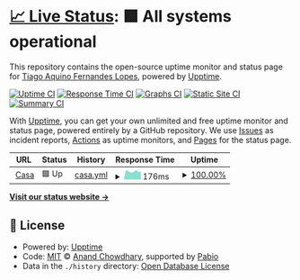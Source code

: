 # [📈 Live Status](https://tiagoaquinofl.github.io/uptime): <!--live status--> **🟩 All systems operational**

This repository contains the open-source uptime monitor and status page for [Tiago Aquino Fernandes Lopes](facebook.com/tiagoaquino), powered by [Upptime](https://github.com/upptime/upptime).

[![Uptime CI](https://github.com/tiagoaquinofl/uptime/workflows/Uptime%20CI/badge.svg)](https://github.com/tiagoaquinofl/uptime/actions?query=workflow%3A%22Uptime+CI%22)
[![Response Time CI](https://github.com/tiagoaquinofl/uptime/workflows/Response%20Time%20CI/badge.svg)](https://github.com/tiagoaquinofl/uptime/actions?query=workflow%3A%22Response+Time+CI%22)
[![Graphs CI](https://github.com/tiagoaquinofl/uptime/workflows/Graphs%20CI/badge.svg)](https://github.com/tiagoaquinofl/uptime/actions?query=workflow%3A%22Graphs+CI%22)
[![Static Site CI](https://github.com/tiagoaquinofl/uptime/workflows/Static%20Site%20CI/badge.svg)](https://github.com/tiagoaquinofl/uptime/actions?query=workflow%3A%22Static+Site+CI%22)
[![Summary CI](https://github.com/tiagoaquinofl/uptime/workflows/Summary%20CI/badge.svg)](https://github.com/tiagoaquinofl/uptime/actions?query=workflow%3A%22Summary+CI%22)

With [Upptime](https://upptime.js.org), you can get your own unlimited and free uptime monitor and status page, powered entirely by a GitHub repository. We use [Issues](https://github.com/tiagoaquinofl/uptime/issues) as incident reports, [Actions](https://github.com/tiagoaquinofl/uptime/actions) as uptime monitors, and [Pages](https://tiagoaquinofl.github.io/uptime) for the status page.

<!--start: status pages-->
<!-- This summary is generated by Upptime (https://github.com/upptime/upptime) -->
<!-- Do not edit this manually, your changes will be overwritten -->
<!-- prettier-ignore -->
| URL | Status | History | Response Time | Uptime |
| --- | ------ | ------- | ------------- | ------ |
| <img alt="" src="https://icons.duckduckgo.com/ip3/null.ico" height="13"> [Casa](s.tiagoaquino.com) | 🟩 Up | [casa.yml](https://github.com/tiagoaquinofl/uptime/commits/HEAD/history/casa.yml) | <details><summary><img alt="Response time graph" src="./graphs/casa/response-time-week.png" height="20"> 176ms</summary><br><a href="https://tiagoaquinofl.github.io/uptime/history/casa"><img alt="Response time 170" src="https://img.shields.io/endpoint?url=https%3A%2F%2Fraw.githubusercontent.com%2Ftiagoaquinofl%2Fuptime%2FHEAD%2Fapi%2Fcasa%2Fresponse-time.json"></a><br><a href="https://tiagoaquinofl.github.io/uptime/history/casa"><img alt="24-hour response time 200" src="https://img.shields.io/endpoint?url=https%3A%2F%2Fraw.githubusercontent.com%2Ftiagoaquinofl%2Fuptime%2FHEAD%2Fapi%2Fcasa%2Fresponse-time-day.json"></a><br><a href="https://tiagoaquinofl.github.io/uptime/history/casa"><img alt="7-day response time 176" src="https://img.shields.io/endpoint?url=https%3A%2F%2Fraw.githubusercontent.com%2Ftiagoaquinofl%2Fuptime%2FHEAD%2Fapi%2Fcasa%2Fresponse-time-week.json"></a><br><a href="https://tiagoaquinofl.github.io/uptime/history/casa"><img alt="30-day response time 177" src="https://img.shields.io/endpoint?url=https%3A%2F%2Fraw.githubusercontent.com%2Ftiagoaquinofl%2Fuptime%2FHEAD%2Fapi%2Fcasa%2Fresponse-time-month.json"></a><br><a href="https://tiagoaquinofl.github.io/uptime/history/casa"><img alt="1-year response time 170" src="https://img.shields.io/endpoint?url=https%3A%2F%2Fraw.githubusercontent.com%2Ftiagoaquinofl%2Fuptime%2FHEAD%2Fapi%2Fcasa%2Fresponse-time-year.json"></a></details> | <details><summary><a href="https://tiagoaquinofl.github.io/uptime/history/casa">100.00%</a></summary><a href="https://tiagoaquinofl.github.io/uptime/history/casa"><img alt="All-time uptime 99.90%" src="https://img.shields.io/endpoint?url=https%3A%2F%2Fraw.githubusercontent.com%2Ftiagoaquinofl%2Fuptime%2FHEAD%2Fapi%2Fcasa%2Fuptime.json"></a><br><a href="https://tiagoaquinofl.github.io/uptime/history/casa"><img alt="24-hour uptime 100.00%" src="https://img.shields.io/endpoint?url=https%3A%2F%2Fraw.githubusercontent.com%2Ftiagoaquinofl%2Fuptime%2FHEAD%2Fapi%2Fcasa%2Fuptime-day.json"></a><br><a href="https://tiagoaquinofl.github.io/uptime/history/casa"><img alt="7-day uptime 100.00%" src="https://img.shields.io/endpoint?url=https%3A%2F%2Fraw.githubusercontent.com%2Ftiagoaquinofl%2Fuptime%2FHEAD%2Fapi%2Fcasa%2Fuptime-week.json"></a><br><a href="https://tiagoaquinofl.github.io/uptime/history/casa"><img alt="30-day uptime 100.00%" src="https://img.shields.io/endpoint?url=https%3A%2F%2Fraw.githubusercontent.com%2Ftiagoaquinofl%2Fuptime%2FHEAD%2Fapi%2Fcasa%2Fuptime-month.json"></a><br><a href="https://tiagoaquinofl.github.io/uptime/history/casa"><img alt="1-year uptime 99.90%" src="https://img.shields.io/endpoint?url=https%3A%2F%2Fraw.githubusercontent.com%2Ftiagoaquinofl%2Fuptime%2FHEAD%2Fapi%2Fcasa%2Fuptime-year.json"></a></details>

<!--end: status pages-->

[**Visit our status website →**](https://tiagoaquinofl.github.io/uptime)

## 📄 License

- Powered by: [Upptime](https://github.com/upptime/upptime)
- Code: [MIT](./LICENSE) © [Anand Chowdhary](https://anandchowdhary.com), supported by [Pabio](https://pabio.com)
- Data in the `./history` directory: [Open Database License](https://opendatacommons.org/licenses/odbl/1-0/)
